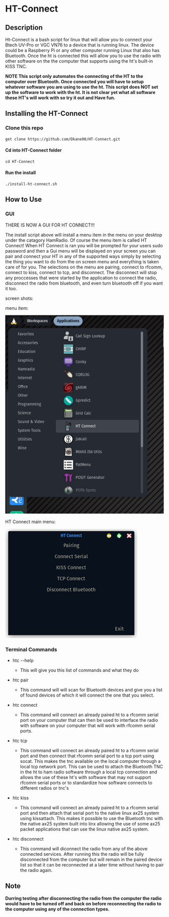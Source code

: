 # HT-Connect

## Description

Ht-Connect is a bash script for linux that will allow you to connect your Btech UV-Pro or VGC VN76 to a device that is running linux.  The device could be a Raspberry Pi or any other computer running Linux that also has Bluetooth.  Once the ht is connected this will allow you to use the radio with other software on the the computer that supports using the ht's built-in KISS TNC.

**NOTE 
This script only automates the connecting of the HT to the computer over Bluetooth.  Once connected you will have to setup whatever software you are using to use the ht.  This script does NOT set up the software to work with the ht. It is not clear yet what all software these HT's will work with so try it out and Have fun.**


## Installing the HT-Connect

### Clone this repo

``` shell
get clone https://github.com/Dkane00/HT-Connect.git
```
#### Cd into HT-Connect folder
``` shell
cd HT-Connect
```
#### Run the install
``` shell
./install-ht-connect.sh
```

## How to Use

### GUI
THERE IS NOW A GUI FOR HT CONNECT!!!

The install script above will install a menu item in the menu on your desktop under the catagory HamRadio. Of course the menu item is called HT Connect!
When HT Connect is ran you will be prompted for your users sudo password and then a Gui menu will be displayed on your screen you can pair and connect your HT in any of the supported ways simply by selecting the thing you want to do from the on screen menu and everything is taken care of for you.  The selections on the menu are pairing, connect to rfcomm, connect to kiss, connect to tcp, and disconnect.  The disconnect will stop any proccesses that were started by the application to connect the radio, disconnect the radio from bluetooth, and even turn bluetooth off if you want it too.

screen shots:

menu item:


![menu_item](image-2.png)

HT Connect main menu:


![HT_Connect_main](image.png)

### Terminal Commands
- htc --help
  - This will give you this list of commands and what they do 

- htc pair
  - This command will will scan for Bluetooth devices and give you a list of found devices of which it will connect the one that you select. 

- htc connect
  - This command will connect an already paired ht to a rfcomm serial port on your computer that can then be used to interface the radio with software on your computer that will work with rfcomm serial ports.

- htc tcp
  - This command will connect an already paired ht to a rfcomm serial port and then connect that rfcomm serial port to a tcp port using socat. This makes the tnc available on the local computer through a local tcp network port.  This can be used to attach the Bluetooth TNC in the ht to ham radio software through a local tcp connection and allows the use of these ht's with software that may not support rfcomm serial ports or to standardize how software connects to different radios or tnc's

- htc kiss
  - This command will connect an already paired ht to a rfcomm serial port and then attach that serial port to the native linux ax25 system using kissattach. This makes it possible to use the Bluetooth tnc with the native ax25 system built into linx allowing the use of some ax25 packet applications that can use the linux native ax25 system.

- htc disconnect
  - This command will diconnect the radio from any of the above connected services. After running this the radio will be fully disconnected from the computer but will remain in the paired device list so that it can be reconnected at a later time without having to pair the radio again.

## **Note**
**Durring testing after disconnecting the radio from the computer the radio would have to be turned off and back on before reconnecting the radio to the computer using any of the connection types.**

